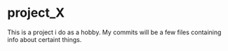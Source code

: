 # project_X

This is a project i do as a hobby.
My commits will be a few files containing info about certaint things.

